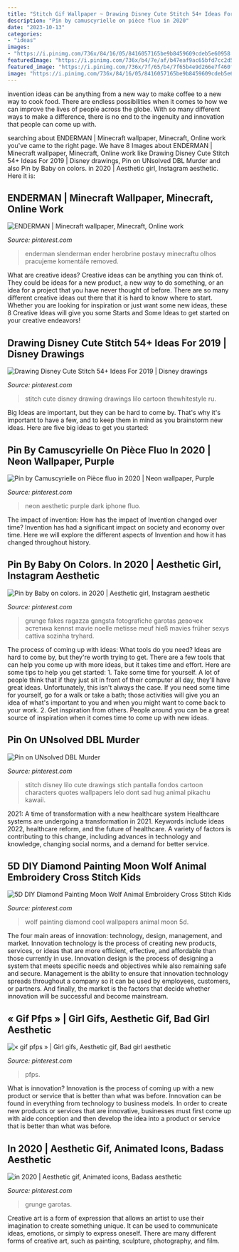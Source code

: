 ```yaml
---
title: "Stitch Gif Wallpaper ~ Drawing Disney Cute Stitch 54+ Ideas For 2019"
description: "Pin by camuscyrielle on pièce fluo in 2020"
date: "2023-10-13"
categories:
- "ideas"
images:
- "https://i.pinimg.com/736x/84/16/05/8416057165be9b8459609cdeb5e60958.jpg"
featuredImage: "https://i.pinimg.com/736x/b4/7e/af/b47eaf9ac65bfd7cc2d5a3fff00679c4--minecraft-party-video-games.jpg"
featured_image: "https://i.pinimg.com/736x/7f/65/b4/7f65b4e9d266e7f460f3bdbaf641c843.jpg"
image: "https://i.pinimg.com/736x/84/16/05/8416057165be9b8459609cdeb5e60958.jpg"
---
```



invention ideas can be anything from a new way to make coffee to a new way to cook food. There are endless possibilities when it comes to how we can improve the lives of people across the globe. With so many different ways to make a difference, there is no end to the ingenuity and innovation that people can come up with.

	

		
searching about ENDERMAN | Minecraft wallpaper, Minecraft, Online work you've came to the right page. We have 8 Images about ENDERMAN | Minecraft wallpaper, Minecraft, Online work like Drawing Disney Cute Stitch 54+ Ideas For 2019 | Disney drawings, Pin on UNsolved DBL Murder and also Pin by Baby on colors. in 2020 | Aesthetic girl, Instagram aesthetic. Here it is:
		
    
## ENDERMAN | Minecraft Wallpaper, Minecraft, Online Work

<img loading=lazy src="https://i.pinimg.com/736x/b4/7e/af/b47eaf9ac65bfd7cc2d5a3fff00679c4--minecraft-party-video-games.jpg" onerror="this.onerror=null;this.src='https://tse1.mm.bing.net/th?id=OIP.F5-oY-YuWmfdbdVB4AZ-cAAAAA&amp;pid=15.1';" alt="ENDERMAN | Minecraft wallpaper, Minecraft, Online work">

_Source: pinterest.com_

>enderman slenderman ender herobrine postavy minecraftu olhos pracujeme komentáře removed. 

	

What are creative ideas?
Creative ideas can be anything you can think of. They could be ideas for a new product, a new way to do something, or an idea for a project that you have never thought of before. There are so many different creative ideas out there that it is hard to know where to start. Whether you are looking for inspiration or just want some new ideas, these 8 Creative Ideas will give you some Starts and Some Ideas to get started on your creative endeavors!

    
## Drawing Disney Cute Stitch 54+ Ideas For 2019 | Disney Drawings

<img loading=lazy src="https://i.pinimg.com/736x/84/16/05/8416057165be9b8459609cdeb5e60958.jpg" onerror="this.onerror=null;this.src='https://tse3.mm.bing.net/th?id=OIP.hoclOQrvSOR2qSDsq9MUbQAAAA&amp;pid=15.1';" alt="Drawing Disney Cute Stitch 54+ Ideas For 2019 | Disney drawings">

_Source: pinterest.com_

>stitch cute disney drawing drawings lilo cartoon thewhitestyle ru. 

	

Big Ideas are important, but they can be hard to come by. That's why it's important to have a few, and to keep them in mind as you brainstorm new ideas. Here are five big ideas to get you started: 

    
## Pin By Camuscyrielle On Pièce Fluo In 2020 | Neon Wallpaper, Purple

<img loading=lazy src="https://i.pinimg.com/736x/21/a2/5d/21a25dc5296da5e0ac4d6f9051f6b626.jpg" onerror="this.onerror=null;this.src='https://tse2.mm.bing.net/th?id=OIP.7Y0y_dpC_ITAWiSckqPPZQHaKX&amp;pid=15.1';" alt="Pin by Camuscyrielle on Pièce fluo in 2020 | Neon wallpaper, Purple">

_Source: pinterest.com_

>neon aesthetic purple dark iphone fluo. 

	

The impact of invention: How has the impact of Invention changed over time?
Invention has had a significant impact on society and economy over time. Here we will explore the different aspects of Invention and how it has changed throughout history.

    
## Pin By Baby On Colors. In 2020 | Aesthetic Girl, Instagram Aesthetic

<img loading=lazy src="https://i.pinimg.com/736x/61/41/b9/6141b97f683fd75edc63a29f84774973.jpg" onerror="this.onerror=null;this.src='https://tse2.mm.bing.net/th?id=OIP.MiI6Re_MfTD03AkPtvg33gHaNJ&amp;pid=15.1';" alt="Pin by Baby on colors. in 2020 | Aesthetic girl, Instagram aesthetic">

_Source: pinterest.com_

>grunge fakes ragazza gangsta fotografiche garotas девочек эстетика kennst mavie noelle metisse meuf hieß mavies früher sexys cattiva sozinha tryhard. 

	

The process of coming up with ideas: What tools do you need?
Ideas are hard to come by, but they're worth trying to get. There are a few tools that can help you come up with more ideas, but it takes time and effort. Here are some tips to help you get started: 1. Take some time for yourself. A lot of people think that if they just sit in front of their computer all day, they'll have great ideas. Unfortunately, this isn't always the case. If you need some time for yourself, go for a walk or take a bath; those activities will give you an idea of what's important to you and when you might want to come back to your work. 2. Get inspiration from others. People around you can be a great source of inspiration when it comes time to come up with new ideas.

    
## Pin On UNsolved DBL Murder

<img loading=lazy src="https://i.pinimg.com/736x/7f/65/b4/7f65b4e9d266e7f460f3bdbaf641c843.jpg" onerror="this.onerror=null;this.src='https://tse4.mm.bing.net/th?id=OIP.R4otMKNvUWcyioiT3JTADwHaLr&amp;pid=15.1';" alt="Pin on UNsolved DBL Murder">

_Source: pinterest.com_

>stitch disney lilo cute drawings stich pantalla fondos cartoon characters quotes wallpapers lelo dont sad hug animal pikachu kawaii. 

	

2021: A time of transformation with a new healthcare system
Healthcare systems are undergoing a transformation in 2021. Keywords include ideas 2022, healthcare reform, and the future of healthcare. A variety of factors is contributing to this change, including advances in technology and knowledge, changing social norms, and a demand for better service.

    
## 5D DIY Diamond Painting Moon Wolf Animal Embroidery Cross Stitch Kids

<img loading=lazy src="https://i.pinimg.com/736x/04/dc/de/04dcdea4b736ccd25290f34638973f7f.jpg" onerror="this.onerror=null;this.src='https://tse3.mm.bing.net/th?id=OIP.Uc99mH_bRDaywVqzde4ZSQHaHa&amp;pid=15.1';" alt="5D DIY Diamond Painting Moon Wolf Animal Embroidery Cross Stitch Kids">

_Source: pinterest.com_

>wolf painting diamond cool wallpapers animal moon 5d. 

	

The four main areas of innovation: technology, design, management, and market.
Innovation technology is the process of creating new products, services, or ideas that are more efficient, effective, and affordable than those currently in use. Innovation design is the process of designing a system that meets specific needs and objectives while also remaining safe and secure. Management is the ability to ensure that innovation technology spreads throughout a company so it can be used by employees, customers, or partners. And finally, the market is the factors that decide whether innovation will be successful and become mainstream.

    
## « Gif Pfps » | Girl Gifs, Aesthetic Gif, Bad Girl Aesthetic

<img loading=lazy src="https://i.pinimg.com/736x/1a/dc/b1/1adcb12746a27e382b97eb0b2a2501ec.jpg" onerror="this.onerror=null;this.src='https://tse1.mm.bing.net/th?id=OIP.wM-kB-x73tTg7ld3BI52nAAAAA&amp;pid=15.1';" alt="« gif pfps » | Girl gifs, Aesthetic gif, Bad girl aesthetic">

_Source: pinterest.com_

>pfps. 

	

What is innovation?
Innovation is the process of coming up with a new product or service that is better than what was before. Innovation can be found in everything from technology to business models. In order to create new products or services that are innovative, businesses must first come up with aide conception and then develop the idea into a product or service that is better than what was before.

    
## In 2020 | Aesthetic Gif, Animated Icons, Badass Aesthetic

<img loading=lazy src="https://i.pinimg.com/736x/f9/1f/22/f91f225fa67e58afbe5abd4c57777305.jpg" onerror="this.onerror=null;this.src='https://tse2.mm.bing.net/th?id=OIP.djucXJEZK3kkvMSJMpqGgAAAAA&amp;pid=15.1';" alt="in 2020 | Aesthetic gif, Animated icons, Badass aesthetic">

_Source: pinterest.com_

>grunge garotas. 

	

Creative art is a form of expression that allows an artist to use their imagination to create something unique. It can be used to communicate ideas, emotions, or simply to express oneself. There are many different forms of creative art, such as painting, sculpture, photography, and film.

